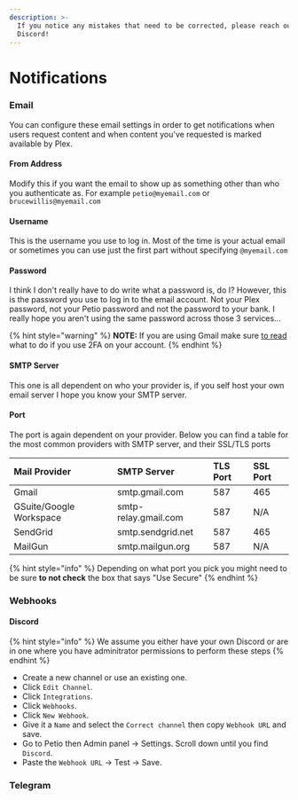 ```yaml
---
description: >-
  If you notice any mistakes that need to be corrected, please reach out on
  Discord!
---
```


# Notifications

### Email

You can configure these email settings in order to get notifications when users request content and when content you've requested is marked available by Plex.

#### From Address

Modify this if you want the email to show up as something other than who you authenticate as. For example `petio@myemail.com` or `brucewillis@myemail.com`

#### Username

This is the username you use to log in. Most of the time is your actual email or sometimes you can use just the first part without specifying `@myemail.com`

#### Password

I think I don't really have to do write what a password is, do I? However, this is the password you use to log in to the email account. Not your Plex password, not your Petio password and not the password to your bank. I really hope you aren't using the same password across those 3 services...

{% hint style="warning" %}
**NOTE:** If you are using Gmail make sure [to read ](https://support.google.com/accounts/answer/185833)what to do if you use 2FA on your account.
{% endhint %}

#### SMTP Server

This one is all dependent on who your provider is, if you self host your own email server I hope you know your SMTP server. 

#### Port

The port is again dependent on your provider. Below you can find a table for the most common providers with SMTP server, and their SSL/TLS ports

| Mail Provider | SMTP Server | TLS Port | SSL Port |
| :--- | :--- | :--- | :--- |
| Gmail | smtp.gmail.com | 587 | 465 |
| GSuite/Google Workspace | smtp-relay.gmail.com | 587 | N/A |
| SendGrid | smtp.sendgrid.net | 587 | 465 |
| MailGun | smtp.mailgun.org | 587 | N/A |

{% hint style="info" %}
Depending on what port you pick you might need to be sure **to not check** the box that says "Use Secure"
{% endhint %}

### Webhooks

#### Discord

{% hint style="info" %}
We assume you either have your own Discord or are in one where you have adminitrator permissions to perform these steps
{% endhint %}

* Create a new channel or use an existing one.
* Click `Edit Channel`.
* Click `Integrations`.
* Click `Webhooks`.
* Click `New Webhook`.
* Give it a `Name` and select the `Correct channel` then copy `Webhook URL` and save.
* Go to Petio then Admin panel -&gt; Settings. Scroll down until you find `Discord`.
* Paste the `Webhook URL` -&gt; Test -&gt; Save.

### Telegram

